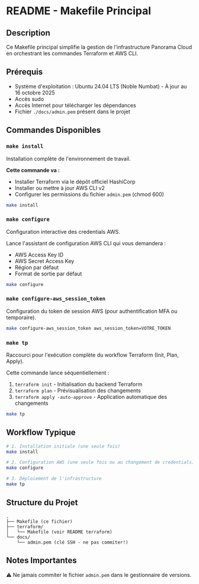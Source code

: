 # README - Makefile Principal

## Description
Ce Makefile principal simplifie la gestion de l'infrastructure Panorama Cloud en orchestrant les commandes Terraform et AWS CLI.

## Prérequis
- Système d'exploitation : Ubuntu 24.04 LTS (Noble Numbat) - À jour au 16 octobre 2025
- Accès sudo
- Accès Internet pour télécharger les dépendances
- Fichier `./docs/admin.pem` présent dans le projet

## Commandes Disponibles

### `make install`
Installation complète de l'environnement de travail.

**Cette commande va :**
- Installer Terraform via le dépôt officiel HashiCorp
- Installer ou mettre à jour AWS CLI v2
- Configurer les permissions du fichier `admin.pem` (chmod 600)
```bash
make install
```

### `make configure`
Configuration interactive des credentials AWS.

Lance l'assistant de configuration AWS CLI qui vous demandera :
- AWS Access Key ID
- AWS Secret Access Key
- Région par défaut
- Format de sortie par défaut
```bash
make configure
```

### `make configure-aws_session_token`
Configuration du token de session AWS (pour authentification MFA ou temporaire).
```bash
make configure-aws_session_token aws_session_token=VOTRE_TOKEN
```

### `make tp`
Raccourci pour l'exécution complète du workflow Terraform (Init, Plan, Apply).

Cette commande lance séquentiellement :
1. `terraform init` - Initialisation du backend Terraform
2. `terraform plan` - Prévisualisation des changements
3. `terraform apply -auto-approve` - Application automatique des changements
```bash
make tp
```

## Workflow Typique
```bash
# 1. Installation initiale (une seule fois)
make install

# 2. Configuration AWS (une seule fois ou au changement de credentials)
make configure

# 3. Déploiement de l'infrastructure
make tp
```

## Structure du Projet
```
.
├── Makefile (ce fichier)
├── terraform/
│   └── Makefile (voir README terraform)
└── docs/
    └── admin.pem (clé SSH - ne pas commiter!)
```

## Notes Importantes
⚠️ Ne jamais commiter le fichier `admin.pem` dans le gestionnaire de versions.